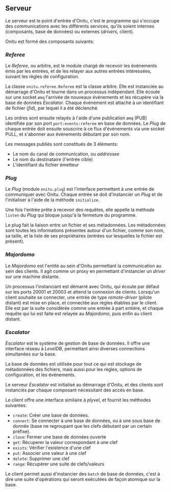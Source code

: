 ## Serveur

Le serveur est le point d'entrée d'Onitu, c'est le programme qui s'occupe des communications avec les différents services, qu'ils soient internes (composants, base de données) ou externes (*drivers*, client).

Onitu est formé des composants suivants:

### *Referee*

Le *Referee*, ou arbitre, est le module chargé de recevoir les événements émis par les entrées, et de les relayer aux autres entrées intéressées, suivant les règles de configuration.

La classe `onitu.referee.Referee` est la classe arbitre. Elle est instanciée au démarrage d'Onitu et tourne dans un processus indépendant. Elle écoute sur une socket `ømq` l'arrivée de nouveaux événements et les récupère via la base de données *Escalator*. Chaque événement est attaché à un identifiant de fichier (*fid*), par lequel il a été déclenché.

Les ordres sont ensuite relayés à l'aide d'une publication `ømq` (PUB) identifiée par son port `port:events:referee` en base de données. Le *Plug* de chaque entrée doit ensuite souscrire à ce flux d'événements via une socket PULL, et s'abonner aux événements débutant par son nom.

Les messages publiés sont constitués de 3 éléments:
- Le nom du canal de communication, ou *addressee*
- Le nom du destinataire (l'entrée cible)
- L'identifiant du fichier émetteur

### *Plug*

Le *Plug* (module `onitu.plug`) est l'interface permettant à une entrée de communiquer avec Onitu. Chaque entrée se doit d'instancier un *Plug* et de l'initialiser à l'aide de la méthode `initialize`.

Une fois l'entrée prête à recevoir des requêtes, elle appelle la méthode `listen` du *Plug* qui bloque jusqu'à la fermeture du programme.

Le plug fait la liaison entre un fichier et ses métadonnées. Les métadonnées sont toutes les informations présentes autour d'un fichier, comme son nom, sa taille, et la liste de ses propriétaires (entrées sur lesquelles le fichier est présent).

### *Majordomo*

Le *Majordomo* est l'entité au sein d'Onitu permettant la communication au sein des clients. Il agit comme un proxy en permettant d'instancier un *driver* sur une machine distante.

Un processus l'instanciant est démarré avec Onitu, qui écoute par défaut sur les ports 20001 et 20003 et attend la connexion de clients. Lorsqu'un client souhaite se connecter, une entrée de type *remote-driver* (pilote distant) est mise en place, et connectée aux règles établies par le client. Elle est par la suite considérée comme une entrée à part entière, et chaque requête qui lui est faite est relayée au *Majordomo*, puis enfin au client distant.

### *Escalator*

*Escalator* est le système de gestion de base de données. Il offre une interface réseau à *LevelDB*, permettant ainsi diverses connections simultanées sur la base.

La base de données est utilisée pour tout ce qui est stockage de métadonnées des fichiers, mais aussi pour les règles, options de configuration, et les événements.

Le serveur *Escalator* est initialisé au démarrage d'Onitu, et des clients sont instanciés par chaque composant nécessitant des accès en base.

Le client offre une interface similaire à *plyvel*, et fournit les méthodes suivantes:

- `create`: Créer une base de données.
- `connect`: Se connecter à une base de données, ou à une sous base de donnée (base ne regroupant que les clefs débutant par un certain préfixe).
- `close`: Fermer une base de données ouverte
- `get`: Récuperer la valeur correspondant à une clef
- `exists`: Vérifier l'existence d'une clef
- `put`: Associer une valeur à une clef
- `delete`: Supprimer une clef
- `range`: Récupérer une suite de clefs/valeurs

Le client permet aussi d'instancier des `batch` de base de données, c'est à dire une suite d'opérations qui seront exécutées de façon atomique sur la base.
